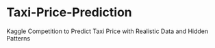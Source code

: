 # Taxi-Price-Prediction
Kaggle Competition to Predict Taxi Price with Realistic Data and Hidden Patterns
